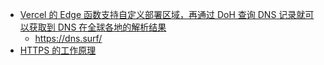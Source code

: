 - [Vercel 的 Edge 函数支持自定义部署区域，再通过 DoH 查询 DNS 记录就可以获取到 DNS 在全球各地的解析结果](https://x.com/ccbikai/status/1824999327238082577)
	- https://dns.surf/
- [HTTPS 的工作原理](https://howhttps.works/zh/)